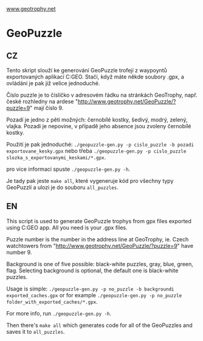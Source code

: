www.geotrophy.net

# GeoPuzzle

## CZ

Tento skript slouží ke generování GeoPuzzle trofejí z waypoyntů exportovaných aplikací C:GEO. Stačí, když máte někde soubory .gpx, a ovládání je pak již velice jednoduché.

Číslo puzzle je to číslíčko v adresovém řádku na stránkách GeoTrophy, např. české rozhledny na ardese "http://www.geotrophy.net/GeoPuzzle/?puzzle=9" mají číslo 9.

Pozadí je jedno z pěti možných: černobílé kostky, šedivý, modrý, zelený, vlajka. Pozadi je nepovine, v případě jeho absence jsou zvoleny černobílé kostky.

Použití je pak jednoduché: `./geopuzzle-gen.py -p cislo_puzzle -b pozadi exportovane_kesky.gpx` nebo třeba `./geopuzzle-gen.py -p cislo_puzzle slozka_s_exportovanymi_keskami/*.gpx`.

pro vice informaci spuste `./geopuzzle-gen.py -h`.

Je tady pak jeste `make all`, které vygeneruje kód pro všechny typy GeoPuzzlí a ulozi je do souboru `all_puzzles`.

## EN

This script is used to generate GeoPuzzle trophys from gpx files exported using C:GEO app. All you need is your .gpx files.

Puzzle number is the number in the address line at GeoTrophy, ie. Czech watchtowers from "http://www.geotrophy.net/GeoPuzzle/?puzzle=9" have number 9.

Background is one of five possible: black-white puzzles, gray, blue, green, flag. Selecting background is optional, the default one is black-white puzzles.

Usage is simple: `./geopuzzle-gen.py -p no_puzzle -b backgroundi exported_caches.gpx` or for example `./geopuzzle-gen.py -p no_puzzle folder_with_exported_caches/*.gpx`.

For more info, run `./geopuzzle-gen.py -h`.

Then there's `make all` which generates code for all of the GeoPuzzles and saves it to `all_puzzles`.
